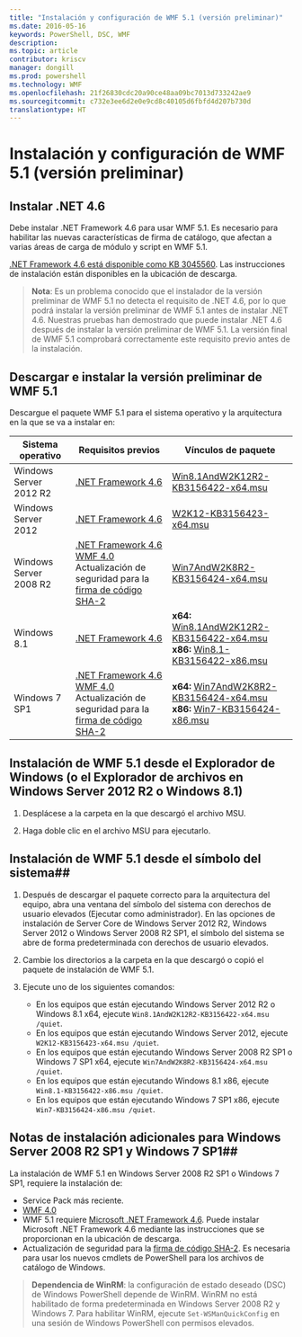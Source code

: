 ```yaml
---
title: "Instalación y configuración de WMF 5.1 (versión preliminar)"
ms.date: 2016-05-16
keywords: PowerShell, DSC, WMF
description: 
ms.topic: article
contributor: kriscv
manager: dongill
ms.prod: powershell
ms.technology: WMF
ms.openlocfilehash: 21f26830cdc20a90ce48aa09bc7013d733242ae9
ms.sourcegitcommit: c732e3ee6d2e0e9cd8c40105d6fbfd4d207b730d
translationtype: HT
---
```

# <a name="install-and-configure-wmf-51-preview"></a>Instalación y configuración de WMF 5.1 (versión preliminar) #

## <a name="install-net-46"></a>Instalar .NET 4.6
Debe instalar .NET Framework 4.6 para usar WMF 5.1. Es necesario para habilitar las nuevas características de firma de catálogo, que afectan a varias áreas de carga de módulo y script en WMF 5.1. 

[.NET Framework 4.6 está disponible como KB 3045560](https://support.microsoft.com/en-us/kb/3045560). Las instrucciones de instalación están disponibles en la ubicación de descarga.

> **Nota**: Es un problema conocido que el instalador de la versión preliminar de WMF 5.1 no detecta el requisito de .NET 4.6, por lo que podrá instalar la versión preliminar de WMF 5.1 antes de instalar .NET 4.6. Nuestras pruebas han demostrado que puede instalar .NET 4.6 después de instalar la versión preliminar de WMF 5.1. La versión final de WMF 5.1 comprobará correctamente este requisito previo antes de la instalación. 

## <a name="download-and-install-the-wmf-51-preview"></a>Descargar e instalar la versión preliminar de WMF 5.1

Descargue el paquete WMF 5.1 para el sistema operativo y la arquitectura en la que se va a instalar en:

| Sistema operativo       | Requisitos previos | Vínculos de paquete             |
|------------------------|---------------|---------------------------|
| Windows Server 2012 R2 | [.NET Framework 4.6](https://support.microsoft.com/en-us/kb/3045560) | [Win8.1AndW2K12R2-KB3156422-x64.msu](http://go.microsoft.com/fwlink/?LinkID=823586)|
| Windows Server 2012    | [.NET Framework 4.6](https://support.microsoft.com/en-us/kb/3045560) | [W2K12-KB3156423-x64.msu](http://go.microsoft.com/fwlink/?LinkID=823587)|
| Windows Server 2008 R2 | [.NET Framework 4.6](https://support.microsoft.com/en-us/kb/3045560) </br> [WMF 4.0](http://www.microsoft.com/en-us/download/details.aspx?id=40855) </br> Actualización de seguridad para la [firma de código SHA-2](https://technet.microsoft.com/en-us/library/security/3033929) | [Win7AndW2K8R2-KB3156424-x64.msu](http://go.microsoft.com/fwlink/?LinkID=823588) |
| Windows 8.1            | [.NET Framework 4.6](https://support.microsoft.com/en-us/kb/3045560) | **x64:** [Win8.1AndW2K12R2-KB3156422-x64.msu](http://go.microsoft.com/fwlink/?LinkID=823586) </br> **x86:** [Win8.1-KB3156422-x86.msu](http://go.microsoft.com/fwlink/?LinkID=823589) |
| Windows 7 SP1          | [.NET Framework 4.6](https://support.microsoft.com/en-us/kb/3045560) </br> [WMF 4.0](http://www.microsoft.com/en-us/download/details.aspx?id=40855) </br> Actualización de seguridad para la [firma de código SHA-2](https://technet.microsoft.com/en-us/library/security/3033929) | **x64:** [Win7AndW2K8R2-KB3156424-x64.msu](http://go.microsoft.com/fwlink/?LinkID=823588) </br> **x86:** [Win7-KB3156424-x86.msu](http://go.microsoft.com/fwlink/?LinkID=823590) |


## <a name="install-wmf-51-from-windows-explorer-or-file-explorer-in-windows-server-2012-r2-or-windows-81"></a>Instalación de WMF 5.1 desde el Explorador de Windows (o el Explorador de archivos en Windows Server 2012 R2 o Windows 8.1)

1. Desplácese a la carpeta en la que descargó el archivo MSU.

2. Haga doble clic en el archivo MSU para ejecutarlo.

## <a name="install-wmf-51-from-the-command-prompt"></a>Instalación de WMF 5.1 desde el símbolo del sistema##

1. Después de descargar el paquete correcto para la arquitectura del equipo, abra una ventana del símbolo del sistema con derechos de usuario elevados (Ejecutar como administrador). En las opciones de instalación de Server Core de Windows Server 2012 R2, Windows Server 2012 o Windows Server 2008 R2 SP1, el símbolo del sistema se abre de forma predeterminada con derechos de usuario elevados.

2. Cambie los directorios a la carpeta en la que descargó o copió el paquete de instalación de WMF 5.1.

3. Ejecute uno de los siguientes comandos:
    - En los equipos que están ejecutando Windows Server 2012 R2 o Windows 8.1 x64, ejecute `Win8.1AndW2K12R2-KB3156422-x64.msu /quiet`.
    - En los equipos que están ejecutando Windows Server 2012, ejecute `W2K12-KB3156423-x64.msu /quiet`.
    - En los equipos que están ejecutando Windows Server 2008 R2 SP1 o Windows 7 SP1 x64, ejecute `Win7AndW2K8R2-KB3156424-x64.msu /quiet`.
    - En los equipos que están ejecutando Windows 8.1 x86, ejecute `Win8.1-KB3156422-x86.msu /quiet`.
    - En los equipos que están ejecutando Windows 7 SP1 x86, ejecute `Win7-KB3156424-x86.msu /quiet`.

## <a name="additional-installation-notes-for-windows-server-2008-r2-sp1-and-windows-7-sp1"></a>Notas de instalación adicionales para Windows Server 2008 R2 SP1 y Windows 7 SP1##
La instalación de WMF 5.1 en Windows Server 2008 R2 SP1 o Windows 7 SP1, requiere la instalación de:
- Service Pack más reciente.
- [WMF 4.0](http://www.microsoft.com/en-us/download/details.aspx?id=40855)
- WMF 5.1 requiere [Microsoft .NET Framework 4.6](https://support.microsoft.com/en-us/kb/3045560). Puede instalar Microsoft .NET Framework 4.6 mediante las instrucciones que se proporcionan en la ubicación de descarga.
- Actualización de seguridad para la [firma de código SHA-2](https://technet.microsoft.com/en-us/library/security/3033929). Es necesaria para usar los nuevos cmdlets de PowerShell para los archivos de catálogo de Windows. 

> **Dependencia de WinRM**: la configuración de estado deseado (DSC) de Windows PowerShell depende de WinRM. WinRM no está habilitado de forma predeterminada en Windows Server 2008 R2 y Windows 7. Para habilitar WinRM, ejecute `Set-WSManQuickConfig` en una sesión de Windows PowerShell con permisos elevados.

